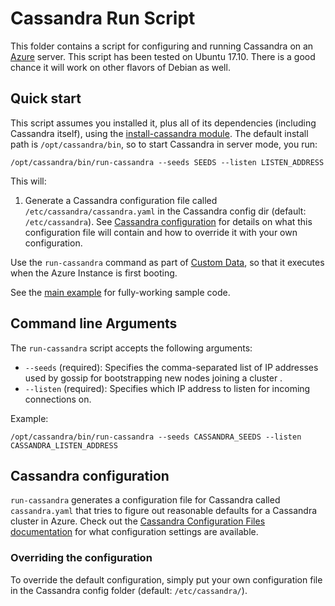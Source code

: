 # Cassandra Run Script

This folder contains a script for configuring and running Cassandra on an [Azure](https://azure.microsoft.com/) server. This script has been tested on Ubuntu 17.10. There is a good chance it will work on other flavors of Debian as well.

## Quick start

This script assumes you installed it, plus all of its dependencies (including Cassandra itself), using the [install-cassandra 
module](https://github.com/isaacbroyles/terraform-azurerm-cassandra/tree/master/modules/install-cassandra). The default install path is 
`/opt/cassandra/bin`, so to start Cassandra in server mode, you run:

```
/opt/cassandra/bin/run-cassandra --seeds SEEDS --listen LISTEN_ADDRESS
```

This will:

1. Generate a Cassandra configuration file called `/etc/cassandra/cassandra.yaml` in the Cassandra config dir (default: `/etc/cassandra`).
   See [Cassandra configuration](#cassandra-configuration) for details on what this configuration file will contain and how
   to override it with your own configuration.

Use the `run-cassandra` command as part of [Custom Data](https://docs.microsoft.com/en-us/azure/virtual-machines/windows/classic/inject-custom-data), so that it executes when the Azure Instance is first booting.

See the [main example](https://github.com/isaacbroyles/terraform-azurerm-cassandra/tree/master/MAIN.md) for fully-working sample code.


## Command line Arguments

The `run-cassandra` script accepts the following arguments:

* `--seeds` (required): Specifies the comma-separated list of IP addresses used by gossip for bootstrapping new nodes joining a cluster .
* `--listen` (required): Specifies which IP address to listen for incoming connections on. 

Example:

```
/opt/cassandra/bin/run-cassandra --seeds CASSANDRA_SEEDS --listen CASSANDRA_LISTEN_ADDRESS
```

## Cassandra configuration

`run-cassandra` generates a configuration file for Cassandra called `cassandra.yaml` that tries to figure out reasonable defaults for a Cassandra cluster in Azure. Check out the [Cassandra Configuration Files documentation](http://cassandra.apache.org/doc/latest/configuration/cassandra_config_file.html) for what configuration settings are
available.

### Overriding the configuration

To override the default configuration, simply put your own configuration file in the Cassandra config folder (default: `/etc/cassandra/`).

